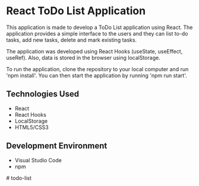 # React ToDo List Application

This application is made to develop a ToDo List application using React. The application provides a simple interface to the users and they can list to-do tasks, add new tasks, delete and mark existing tasks.

The application was developed using React Hooks (useState, useEffect, useRef). Also, data is stored in the browser using localStorage.

To run the application, clone the repository to your local computer and run 'npm install'. You can then start the application by running 'npm run start'.

## Technologies Used

- React
- React Hooks
- LocalStorage
- HTML5/CSS3

## Development Environment

- Visual Studio Code
- npm



#   t o d o - l i s t  
 